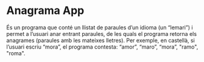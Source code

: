 ﻿Anagrama App
==========================

És un programa que conté un llistat de paraules d’un idioma (un “lemari”) i permet a l’usuari anar entrant paraules, de les quals el programa retorna els anagrames (paraules amb les mateixes lletres). Per exemple, en castellà, si l’usuari escriu “mora”, el programa contesta: “amor”, “maro”, “mora”, "ramo", "roma".